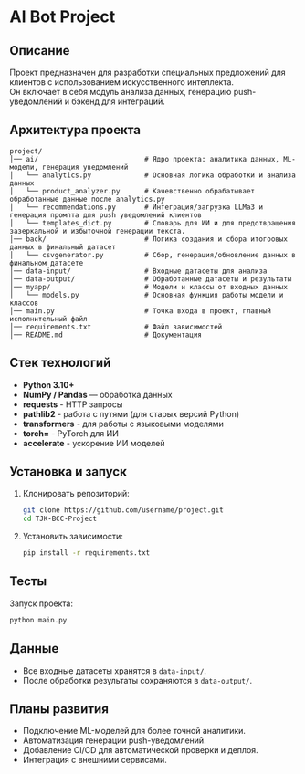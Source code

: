 # AI Bot Project  

## Описание  
Проект предназначен для разработки специальных предложений для клиентов с использованием искусственного интеллекта.  
Он включает в себя модуль анализа данных, генерацию push-уведомлений и бэкенд для интеграций.  

## Архитектура проекта  

```
project/
│── ai/                          # Ядро проекта: аналитика данных, ML-модели, генерация уведомлений
│   └── analytics.py             # Основная логика обработки и анализа данных
│   └── product_analyzer.py      # Качевственно обрабатывает обработанные данные после analytics.py
│   └── recommendations.py       # Интеграция/загрузка LLMa3 и генерация промпта для push уведомлений клиентов
│   └── templates_dict.py        # Словарь для ИИ и для предотвращения зазеркальной и избыточной генерации текста.
│── back/                        # Логика создания и сбора итогоовых данных в финальный датасет
│   └── csvgenerator.py          # Сбор, генерация/обновление данных в финальном датасете
│── data-input/                  # Входные датасеты для анализа
│── data-output/                 # Обработанные датасеты и результаты
│── myapp/                       # Модели и классы от входных данных
│   └── models.py                # Основная функция работы модели и классов
│── main.py                      # Точка входа в проект, главный исполнительный файл
│── requirements.txt             # Файл зависимостей
│── README.md                    # Документация
```

## Стек технологий  

- **Python 3.10+**
- **NumPy / Pandas** — обработка данных
- **requests** - HTTP запросы
- **pathlib2** - работа с путями (для старых версий Python)
- **transformers** - для работы с языковыми моделями
- **torch=** - PyTorch для ИИ
- **accelerate** - ускорение ИИ моделей

## Установка и запуск  

1. Клонировать репозиторий:  
   ```bash
   git clone https://github.com/username/project.git
   cd TJK-BCC-Project
   ```

2. Установить зависимости:  
   ```bash
   pip install -r requirements.txt
   ```

## Тесты  

Запуск проекта:  
```bash
python main.py
```

## Данные  

- Все входные датасеты хранятся в `data-input/`.  
- После обработки результаты сохраняются в `data-output/`.  


## Планы развития  

- Подключение ML-моделей для более точной аналитики.  
- Автоматизация генерации push-уведомлений.  
- Добавление CI/CD для автоматической проверки и деплоя.  
- Интеграция с внешними сервисами.  
